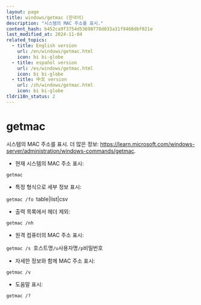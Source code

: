 ```yaml
---
layout: page
title: windows/getmac (한국어)
description: "시스템의 MAC 주소를 표시."
content_hash: b452ca9f3754d53690778d033a31f9468dbf021e
last_modified_at: 2024-11-04
related_topics:
  - title: English version
    url: /en/windows/getmac.html
    icon: bi bi-globe
  - title: español version
    url: /es/windows/getmac.html
    icon: bi bi-globe
  - title: 中文 version
    url: /zh/windows/getmac.html
    icon: bi bi-globe
tldri18n_status: 2
---
```

# getmac

시스템의 MAC 주소를 표시.
더 많은 정보: <https://learn.microsoft.com/windows-server/administration/windows-commands/getmac>.

- 현재 시스템의 MAC 주소 표시:

`getmac`

- 특정 형식으로 세부 정보 표시:

`getmac /fo `<span class="tldr-var badge badge-pill bg-dark-lm bg-white-dm text-white-lm text-dark-dm font-weight-bold">table|list|csv</span>

- 출력 목록에서 헤더 제외:

`getmac /nh`

- 원격 컴퓨터의 MAC 주소 표시:

`getmac /s `<span class="tldr-var badge badge-pill bg-dark-lm bg-white-dm text-white-lm text-dark-dm font-weight-bold">호스트명</span>` /u `<span class="tldr-var badge badge-pill bg-dark-lm bg-white-dm text-white-lm text-dark-dm font-weight-bold">사용자명</span>` /p `<span class="tldr-var badge badge-pill bg-dark-lm bg-white-dm text-white-lm text-dark-dm font-weight-bold">비밀번호</span>

- 자세한 정보와 함께 MAC 주소 표시:

`getmac /v`

- 도움말 표시:

`getmac /?`
